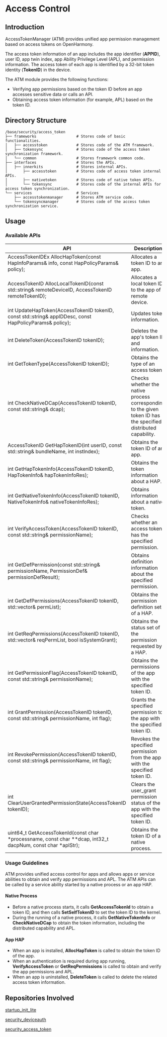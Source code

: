 # Access Control<a name="EN-US_TOPIC_0000001101239136"></a>


## Introduction<a name="section11660541593"></a>

AccessTokenManager (ATM) provides unified app permission management based on access tokens on OpenHarmony.

The access token information of an app includes the app identifier (**APPID**), user ID, app twin index, app Ability Privilege Level (APL), and permission information. The access token of each app is identified by a 32-bit token identity (**TokenID**) in the device.

The ATM module provides the following functions:
-   Verifying app permissions based on the token ID before an app accesses sensitive data or calls an API.
-   Obtaining access token information (for example, APL) based on the token ID.

## Directory Structure<a name="section161941989596"></a>

```
/base/security/access_token
├── frameworks                  # Stores code of basic functionalities.
│   ├── accesstoken             # Stores code of the ATM framework.
│   ├── tokensync               # Stores code of the access token synchronization framework.
│   └── common                  # Stores framework common code.
├── interfaces                  # Stores the APIs.
│   ├── innerkits               # Stores internal APIs.
│       ├── accesstoken         # Stores code of access token internal APIs.
│       ├── nativetoken         # Stores code of native token APIs.
│       └── tokensync           # Stores code of the internal APIs for access token synchronization.
└── services                    # Services
    ├── accesstokenmanager      # Stores ATM service code.
    └── tokensyncmanager        # Stores code of the access token synchronization service. 
```

## Usage<a name="section137768191623"></a>
### Available APIs<a name="section1551164914237"></a>

| **API**| **Description**|
| --- | --- |
| AccessTokenIDEx AllocHapToken(const HapInfoParams& info, const HapPolicyParams& policy); | Allocates a token ID to an app.|
| AccessTokenID AllocLocalTokenID(const std::string& remoteDeviceID, AccessTokenID remoteTokenID); | Allocates a local token ID to the app of a remote device.|
| int UpdateHapToken(AccessTokenID tokenID, const std::string& appIDDesc, const HapPolicyParams& policy); | Updates token information.|
| int DeleteToken(AccessTokenID tokenID); | Deletes the app's token ID and information.|
| int GetTokenType(AccessTokenID tokenID); | Obtains the type of an access token.|
| int CheckNativeDCap(AccessTokenID tokenID, const std::string& dcap); | Checks whether the native process corresponding to the given token ID has the specified distributed capability.|
| AccessTokenID GetHapTokenID(int userID, const std::string& bundleName, int instIndex); | Obtains the token ID of an app.|
| int GetHapTokenInfo(AccessTokenID tokenID, HapTokenInfo& hapTokenInfoRes); | Obtains the token information about a HAP.|
| int GetNativeTokenInfo(AccessTokenID tokenID, NativeTokenInfo& nativeTokenInfoRes); | Obtains information about a native token.|
| int VerifyAccessToken(AccessTokenID tokenID, const std::string& permissionName); | Checks whether an access token has the specified permission.|
| int GetDefPermission(const std::string& permissionName, PermissionDef& permissionDefResult); | Obtains definition information about the specified permission.|
| int GetDefPermissions(AccessTokenID tokenID, std::vector<PermissionDef>& permList); | Obtains the permission definition set of a HAP.|
| int GetReqPermissions(AccessTokenID tokenID, std::vector<PermissionStateFull>& reqPermList, bool isSystemGrant); | Obtains the status set of the permission requested by a HAP.|
| int GetPermissionFlag(AccessTokenID tokenID, const std::string& permissionName); | Obtains the permissions of the app with the specified token ID.|
| int GrantPermission(AccessTokenID tokenID, const std::string& permissionName, int flag); | Grants the specified permission to the app with the specified token ID.|
| int RevokePermission(AccessTokenID tokenID, const std::string& permissionName, int flag); | Revokes the specified permission from the app with the specified token ID.|
| int ClearUserGrantedPermissionState(AccessTokenID tokenID); | Clears the user_grant permission status of the app with the specified token ID.|
| uint64_t GetAccessTokenId(const char *processname, const char **dcap, int32_t dacpNum, const char *aplStr); | Obtains the token ID of a native process.|

### Usage Guidelines<a name="section129654513264"></a>
ATM provides unified access control for apps and allows apps or service abilities to obtain and verify app permissions and APL. The ATM APIs can be called by a service ability started by a native process or an app HAP.

#### Native Process
-  Before a native process starts, it calls **GetAccessTokenId** to obtain a token ID, and then calls **SetSelfTokenID** to set the token ID to the kernel.
-  During the running of a native process, it calls **GetNativeTokenInfo** or **CheckNativeDCap** to obtain the token information, including the distributed capability and APL.

#### App HAP
-  When an app is installed, **AllocHapToken** is called to obtain the token ID of the app.
-  When an authentication is required during app running, **VerifyAccessToken** or **GetReqPermissions** is called to obtain and verify the app permissions and APL.
-  When an app is uninstalled, **DeleteToken** is called to delete the related access token information.

## Repositories Involved<a name="section1371113476307"></a>

[startup\_init\_lite](https://gitee.com/openharmony/startup_init_lite/blob/master/README.md)

[security\_deviceauth](https://gitee.com/openharmony/security_deviceauth/blob/master/README.md)

[security\_access\_token](https://gitee.com/openharmony/security_access_token/blob/master/README.md)
